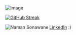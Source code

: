 <picture>
  <source media="(prefers-color-scheme: dark)" srcset="https://github.com/user-attachments/assets/ea39d8b8-7d5a-406f-8e07-084c1fc8574c">
  <source media="(prefers-color-scheme: light)" srcset="https://github.com/user-attachments/assets/21a3d0d3-fb1f-475b-a2bf-3df5722bb667">
  <img src="https://github.com/user-attachments/assets/21a3d0d3-fb1f-475b-a2bf-3df5722bb667" alt="Image" />
</picture>

<a href="https://git.io/streak-stats"><img src="https://github-readme-streak-stats.herokuapp.com?user=naman-sonawane&theme=ocean-gradient&hide_border=true&border_radius=10&background=45%2C000000%2C3B3B3B&fire=17EB60&dates=17EB60" alt="GitHub Streak" /></a>
<p><img align="left" src="https://github-readme-stats.vercel.app/api/top-langs?username=naman-sonawane&show_icons=true&theme=ambient-gradient&hide_border=true&border_radius=9" alt="Naman Sonawane" /></p>

<p><a href="https://www.linkedin.com/in/naman-sonawane/">LinkedIn</a> :)</p>
